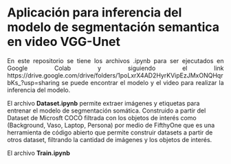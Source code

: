 # Aplicación para inferencia del modelo de segmentación semantica en video VGG-Unet
<p align="justify"> En este repositorio se tiene los archivos .ipynb para ser ejecutados en Google Colab y siguiendo el link https://drive.google.com/drive/folders/1poLxrX4AD2HyrKVipEzJMxONQHqrbKs_?usp=sharing se puede encontrar el modelo y el video para realizar la inferencia del modelo.
  
El archivo **Dataset.ipynb** permite extraer imágenes y etiquetas para entrenar el modelo de segmentación somática. Construido a partir del Dataset de Microsft COCO filtrada con los objetos de interés como (Background, Vaso, Laptop, Persona) por medio de FifthyOne que es una herramienta de código abierto que permite construir datasets a partir de otros dataset, filtrando la cantidad de imágenes y los objetos de interés.

El archivo **Train.ipynb**
</p>


